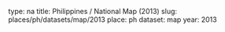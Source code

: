 type: na
title: Philippines / National Map (2013)
slug: places/ph/datasets/map/2013
place: ph
dataset: map
year: 2013
